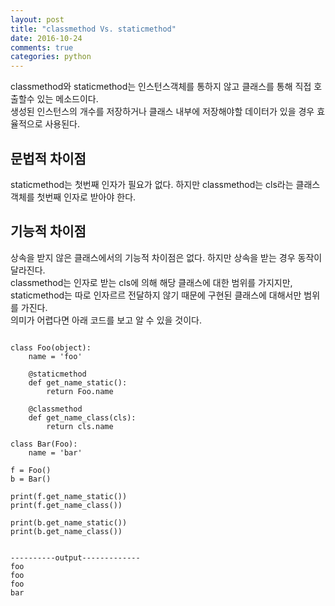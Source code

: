 ```yaml
---
layout: post
title: "classmethod Vs. staticmethod"
date: 2016-10-24
comments: true
categories: python
---
```


classmethod와 staticmethod는 인스턴스객체를 통하지 않고 클래스를 통해 직접 호출할수 있는 메소드이다.  
생성된 인스턴스의 개수를 저장하거나 클래스 내부에 저장해야할 데이터가 있을 경우 효율적으로 사용된다.  

## 문법적 차이점
staticmethod는 첫번째 인자가 필요가 없다. 하지만 classmethod는 cls라는 클래스 객체를 첫번째 인자로 받아야 한다.   

## 기능적 차이점
상속을 받지 않은 클래스에서의 기능적 차이점은 없다. 하지만 상속을 받는 경우 동작이 달라진다.  
classmethod는 인자로 받는 cls에 의해 해당 클래스에 대한 범위를 가지지만,  
staticmethod는 따로 인자르르 전달하지 않기 때문에 구현된 클래스에 대해서만 범위를 가진다.  
의미가 어렵다면 아래 코드를 보고 알 수 있을 것이다.


```{.python}

class Foo(object):
    name = 'foo'

    @staticmethod
    def get_name_static():
        return Foo.name

    @classmethod
    def get_name_class(cls):
        return cls.name

class Bar(Foo):
    name = 'bar'

f = Foo()
b = Bar()

print(f.get_name_static())
print(f.get_name_class())

print(b.get_name_static())
print(b.get_name_class())


----------output-------------
foo
foo
foo
bar


```